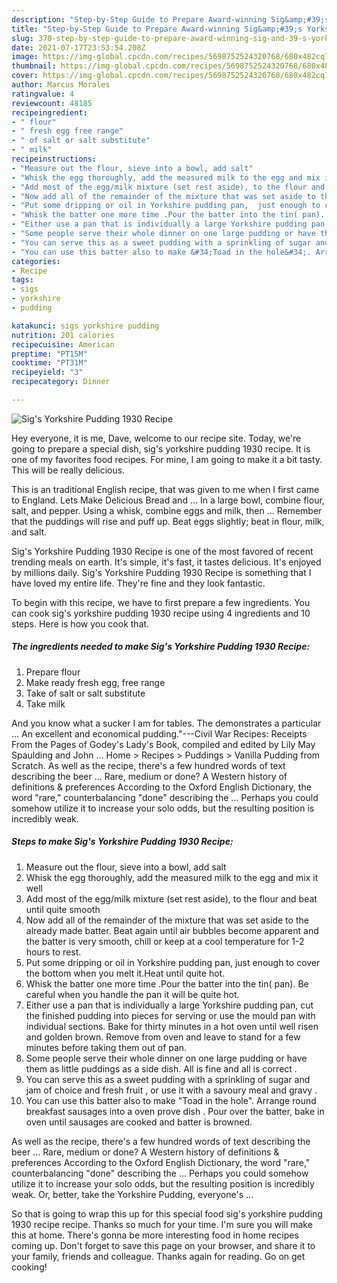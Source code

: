 ```yaml
---
description: "Step-by-Step Guide to Prepare Award-winning Sig&amp;#39;s Yorkshire Pudding 1930 Recipe"
title: "Step-by-Step Guide to Prepare Award-winning Sig&amp;#39;s Yorkshire Pudding 1930 Recipe"
slug: 370-step-by-step-guide-to-prepare-award-winning-sig-and-39-s-yorkshire-pudding-1930-recipe
date: 2021-07-17T23:53:54.208Z
image: https://img-global.cpcdn.com/recipes/5698752524320768/680x482cq70/sigs-yorkshire-pudding-1930-recipe-recipe-main-photo.jpg
thumbnail: https://img-global.cpcdn.com/recipes/5698752524320768/680x482cq70/sigs-yorkshire-pudding-1930-recipe-recipe-main-photo.jpg
cover: https://img-global.cpcdn.com/recipes/5698752524320768/680x482cq70/sigs-yorkshire-pudding-1930-recipe-recipe-main-photo.jpg
author: Marcus Morales
ratingvalue: 4
reviewcount: 48185
recipeingredient:
- " flour"
- " fresh egg free range"
- " of salt or salt substitute"
- " milk"
recipeinstructions:
- "Measure out the flour, sieve into a bowl, add salt"
- "Whisk the egg thoroughly, add the measured milk to the egg and mix it well"
- "Add most of the egg/milk mixture (set rest aside), to the flour and beat until quite smooth"
- "Now add all of the remainder of the mixture that was set aside to the already made batter. Beat again until air bubbles become apparent and the batter is very smooth, chill or keep at a cool temperature for 1-2 hours to rest."
- "Put some dripping or oil in Yorkshire pudding pan,  just enough to cover the bottom when you melt it.Heat until quite hot."
- "Whisk the batter one more time .Pour the batter into the tin( pan). Be careful when you handle the pan it will be quite hot."
- "Either use a pan that is individually a large Yorkshire pudding pan, cut the finished pudding into pieces for serving  or use the mould pan with individual sections. Bake for thirty minutes in a hot oven until well risen and golden brown. Remove from oven and leave to stand for a few minutes before taking them out of pan."
- "Some people serve their whole dinner on one large pudding or have them as little puddings as a side dish. All is fine and all is correct ."
- "You can serve this as a sweet pudding with a sprinkling of sugar and jam of choice and fresh fruit , or use it with a savoury meal and gravy ."
- "You can use this batter also to make &#34;Toad in the hole&#34;. Arrange round  breakfast sausages into a oven prove dish . Pour over the batter, bake in oven until sausages are cooked and batter is browned."
categories:
- Recipe
tags:
- sigs
- yorkshire
- pudding

katakunci: sigs yorkshire pudding 
nutrition: 201 calories
recipecuisine: American
preptime: "PT15M"
cooktime: "PT31M"
recipeyield: "3"
recipecategory: Dinner

---
```



![Sig&#39;s Yorkshire Pudding 1930 Recipe](https://img-global.cpcdn.com/recipes/5698752524320768/680x482cq70/sigs-yorkshire-pudding-1930-recipe-recipe-main-photo.jpg)

Hey everyone, it is me, Dave, welcome to our recipe site. Today, we're going to prepare a special dish, sig&#39;s yorkshire pudding 1930 recipe. It is one of my favorites food recipes. For mine, I am going to make it a bit tasty. This will be really delicious.

This is an traditional English recipe, that was given to me when I first came to England. Lets Make Delicious Bread and … In a large bowl, combine flour, salt, and pepper. Using a whisk, combine eggs and milk, then … Remember that the puddings will rise and puff up. Beat eggs slightly; beat in flour, milk, and salt.

Sig&#39;s Yorkshire Pudding 1930 Recipe is one of the most favored of recent trending meals on earth. It's simple, it's fast, it tastes delicious. It's enjoyed by millions daily. Sig&#39;s Yorkshire Pudding 1930 Recipe is something that I have loved my entire life. They're fine and they look fantastic.


To begin with this recipe, we have to first prepare a few ingredients. You can cook sig&#39;s yorkshire pudding 1930 recipe using 4 ingredients and 10 steps. Here is how you cook that.

<!--inarticleads1-->

##### The ingredients needed to make Sig&#39;s Yorkshire Pudding 1930 Recipe:

1. Prepare  flour
1. Make ready  fresh egg, free range
1. Take  of salt or salt substitute
1. Take  milk


And you know what a sucker I am for tables. The demonstrates a particular … An excellent and economical pudding.&#34;---Civil War Recipes: Receipts From the Pages of Godey&#39;s Lady&#39;s Book, compiled and edited by Lily May Spaulding and John … Home &gt; Recipes &gt; Puddings &gt; Vanilla Pudding from Scratch. As well as the recipe, there&#39;s a few hundred words of text describing the beer … Rare, medium or done? A Western history of definitions &amp; preferences According to the Oxford English Dictionary, the word &#34;rare,&#34; counterbalancing &#34;done&#34; describing the … Perhaps you could somehow utilize it to increase your solo odds, but the resulting position is incredibly weak. 

<!--inarticleads2-->

##### Steps to make Sig&#39;s Yorkshire Pudding 1930 Recipe:

1. Measure out the flour, sieve into a bowl, add salt
1. Whisk the egg thoroughly, add the measured milk to the egg and mix it well
1. Add most of the egg/milk mixture (set rest aside), to the flour and beat until quite smooth
1. Now add all of the remainder of the mixture that was set aside to the already made batter. Beat again until air bubbles become apparent and the batter is very smooth, chill or keep at a cool temperature for 1-2 hours to rest.
1. Put some dripping or oil in Yorkshire pudding pan,  just enough to cover the bottom when you melt it.Heat until quite hot.
1. Whisk the batter one more time .Pour the batter into the tin( pan). Be careful when you handle the pan it will be quite hot.
1. Either use a pan that is individually a large Yorkshire pudding pan, cut the finished pudding into pieces for serving  or use the mould pan with individual sections. Bake for thirty minutes in a hot oven until well risen and golden brown. Remove from oven and leave to stand for a few minutes before taking them out of pan.
1. Some people serve their whole dinner on one large pudding or have them as little puddings as a side dish. All is fine and all is correct .
1. You can serve this as a sweet pudding with a sprinkling of sugar and jam of choice and fresh fruit , or use it with a savoury meal and gravy .
1. You can use this batter also to make &#34;Toad in the hole&#34;. Arrange round  breakfast sausages into a oven prove dish . Pour over the batter, bake in oven until sausages are cooked and batter is browned.


As well as the recipe, there&#39;s a few hundred words of text describing the beer … Rare, medium or done? A Western history of definitions &amp; preferences According to the Oxford English Dictionary, the word &#34;rare,&#34; counterbalancing &#34;done&#34; describing the … Perhaps you could somehow utilize it to increase your solo odds, but the resulting position is incredibly weak. Or, better, take the Yorkshire Pudding, everyone&#39;s … 

So that is going to wrap this up for this special food sig&#39;s yorkshire pudding 1930 recipe recipe. Thanks so much for your time. I'm sure you will make this at home. There's gonna be more interesting food in home recipes coming up. Don't forget to save this page on your browser, and share it to your family, friends and colleague. Thanks again for reading. Go on get cooking!

